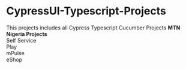 # CypressUI-Typescript-Projects
This projects includes all Cypress Typescript Cucumber Projects
<b>MTN Nigeria Projects </b> <br>
Self Service <br>
Play <br>
mPulse <br>
eShop <br>
